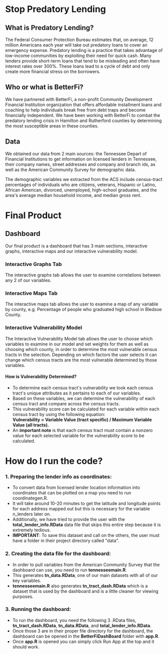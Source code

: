 # Stop Predatory Lending
## What is Predatory Lending?
The Federal Consumer Protection Bureau estimates that, on average, 12 million Americans each year will take out predatory loans to cover an emergency expense. Predatory lending is a practice that takes advantage of low-income communities by exploiting their need for quick cash. Many lenders provide short-term loans that tend to be misleading and often have interest rates over 300%. These loans lead to a cycle of debt and only create more financial stress on the borrowers. 

## Who or what is BetterFi?
We have partnered with BetterFi, a non-profit Community Development Financial Institution organization that offers affordable installment loans and coaching to help individuals break free from debt traps and become financially independent. We have been working with BetterFi to combat the predatory lending crisis in Hamilton and Rutherford counties by determining the most susceptible areas in these counties. 

## Data
We obtained our data from 2 main sources: the Tennessee Depart of Financial Institutions to get information on licensed lenders in Tennessee, their company names, street addresses and company and branch ids, as well as the American Community Survey for demographic data.

The demographic variables we extracted from the ACS include census-tract percentages of individuals who are citizens, veterans, Hispanic or Latino, African American, divorced, unemployed, high-school graduates, and the area's average median household income, and median gross rent.

# Final Product
## Dashboard 
Our final product is a dashboard that has 3 main sections, interactive graphs, interactive maps and our interactive vulnerability model. 

### Interactive Graphs Tab
The interactive graphs tab allows the user to examine correlations between any 2 of our variables.

### Interactive Maps Tab
The interactive maps tab allows the user to examine a map of any variable by county, e.g. Percentage of people who graduated high school in Bledsoe County.

### Interactive Vulnerability Model
The Interactive Vulnerability Model tab allows the user to choose which variables to examine in our model and set weights for them as well as choosing which county, in order to determine the most vulnerable census tracts in the selection. Depending on which factors the user selects it can change which census tracts are the most vulnerable determined by those variables.

#### How is Vulnerability Determined?
- To determine each census tract's vulnerability we took each census tract's unique attributes as it pertains to each of our variables. 
- Based on these variables, we can determine the vulnerability of each census tract and compare across the census tracts. 
- This vulnerability score can be calculated for each variable within each census tract by using the following equation: <br> 
**Vulnerability = Variable Value (tract specific) / Maximum Variable Value (all tracts).** <br>
- An **important note** is that each census tract must contain a nonzero value for each selected variable for the vulnerability score to be calculated. 

# How do I run the code?

### 1. Preparing the lender info as coordinates:
- To convert data from licensed lender location information into coordinates that can be plotted on a map you need to run coordinategen.R.<br> 
- It will take around 10-20 minutes to get the latitude and longitude points for each address mapped out but this is necessary for the variable n_lenders later on.<br>
- Additionally, we have tried to provide the user with the **total_lender_info.RData** data file that skips this entire step because it is extremely tedious.<br>
- **IMPORTANT**: To save this dataset and call on the others, the user must have a folder in their project directory called "data".

### 2. Creating the data file for the dashboard:
- In order to pull variables from the American Community Survey that the dashboard can use, you need to run **tennesseemain.R**. <br>
- This generates **tn_data.RData**, one of our main datasets with all of our key variables.<br>
- **tennesseemain.R** also generates **tn_tract_dash.RData** which is a dataset that is used by the dashboard and is a little cleaner for viewing purposes.

### 3. Running the dashboard:
- To run the dashboard, you need the following 3 .RData files, **tn_tract_dash.RData**, **tn_data.RData**, and **total_lender_info.RData**. <br>
- Once those 3 are in their proper file directory for the dashboard, the dashboard can be opened in the **BetterFiDashBoard** folder with **app.R**. <br>
- Once **app.R** is opened you can simply click Run App at the top and it should work.
